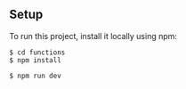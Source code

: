 ## Setup
To run this project, install it locally using npm:

```
$ cd functions
$ npm install

$ npm run dev
```
